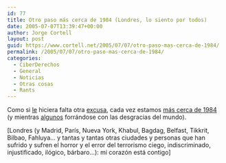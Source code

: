 ```yaml
---
id: 77
title: Otro paso más cerca de 1984 (Londres, lo siento por todos)
date: 2005-07-07T13:39:47+00:00
author: Jorge Cortell
layout: post
guid: https://www.cortell.net/2005/07/07/otro-paso-mas-cerca-de-1984/
permalink: /2005/07/07/otro-paso-mas-cerca-de-1984/
categories:
  - CiberDerechos
  - General
  - Noticias
  - Otras cosas
  - Rants
---
```

Como si [le](https://www.thetruthaboutgeorge.com/) hiciera falta otra [excusa](https://news.bbc.co.uk/1/hi/uk/4659093.stm), cada vez estamos [más cerca de 1984](https://www.cortell.net/2005/06/29/con-la-excusa-de-la-seguridad-todos-desnudos-en-eeuu/) (y mientras [algunos](https://www.gregpalast.com/bff-dvd.htm) forrándose con las desgracias del mundo).

[Londres (y Madrid, Parí­s, Nueva York, Khabul, Bagdag, Belfast, Tikkrit, Bilbao, Fahluya... y tantas y tantas otras ciudades y personas que han sufrido y sufren el horror y el error del terrorismo ciego, indiscriminado, injustificado, ilógico, bárbaro...): mi corazón está contigo]
